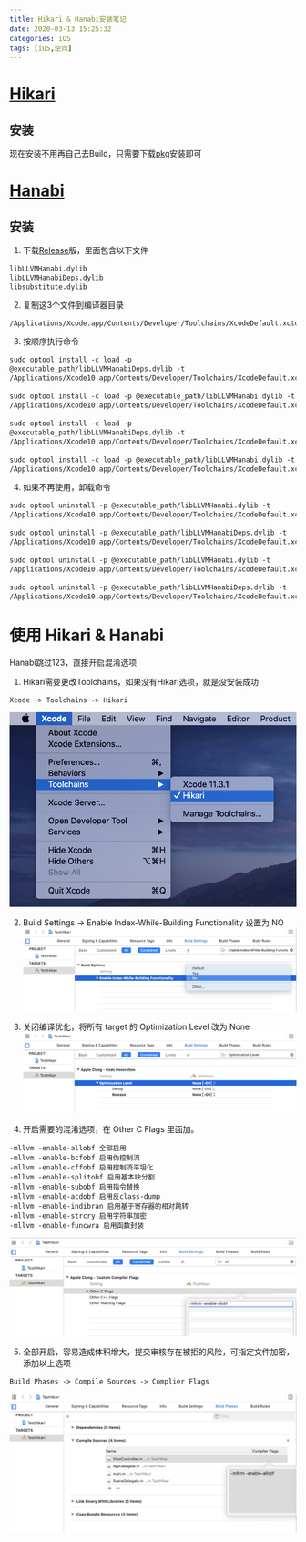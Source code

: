 ```yaml
---
title: Hikari & Hanabi安装笔记
date: 2020-03-13 15:25:32
categories: iOS
tags: [iOS,逆向]
---
```


# [Hikari](https://github.com/HikariObfuscator/Hikari "Hikari")
## 安装
现在安装不用再自己去Build，只需要下载[pkg][1]安装即可

# [Hanabi](https://github.com/HikariObfuscator/Hanabi "Hanabi")
## 安装

1. 下载[Release][2]版，里面包含以下文件
```
libLLVMHanabi.dylib
libLLVMHanabiDeps.dylib
libsubstitute.dylib
```
2. 复制这3个文件到编译器目录
```
/Applications/Xcode.app/Contents/Developer/Toolchains/XcodeDefault.xctoolchain/usr/bin/
```
3. 按顺序执行命令
```
sudo optool install -c load -p @executable_path/libLLVMHanabiDeps.dylib -t /Applications/Xcode10.app/Contents/Developer/Toolchains/XcodeDefault.xctoolchain/usr/bin/clang

sudo optool install -c load -p @executable_path/libLLVMHanabi.dylib -t /Applications/Xcode10.app/Contents/Developer/Toolchains/XcodeDefault.xctoolchain/usr/bin/clang

sudo optool install -c load -p @executable_path/libLLVMHanabiDeps.dylib -t /Applications/Xcode10.app/Contents/Developer/Toolchains/XcodeDefault.xctoolchain/usr/bin/swiftc

sudo optool install -c load -p @executable_path/libLLVMHanabi.dylib -t /Applications/Xcode10.app/Contents/Developer/Toolchains/XcodeDefault.xctoolchain/usr/bin/swiftc

```
4. 如果不再使用，卸载命令
```
sudo optool uninstall -p @executable_path/libLLVMHanabi.dylib -t /Applications/Xcode10.app/Contents/Developer/Toolchains/XcodeDefault.xctoolchain/usr/bin/clang

sudo optool uninstall -p @executable_path/libLLVMHanabiDeps.dylib -t /Applications/Xcode10.app/Contents/Developer/Toolchains/XcodeDefault.xctoolchain/usr/bin/clang

sudo optool uninstall -p @executable_path/libLLVMHanabi.dylib -t /Applications/Xcode10.app/Contents/Developer/Toolchains/XcodeDefault.xctoolchain/usr/bin/swiftc

sudo optool uninstall -p @executable_path/libLLVMHanabiDeps.dylib -t /Applications/Xcode10.app/Contents/Developer/Toolchains/XcodeDefault.xctoolchain/usr/bin/swiftc

```

# 使用 Hikari & Hanabi

Hanabi跳过123，直接开启混淆选项

1. Hikari需要更改Toolchains，如果没有Hikari选项，就是没安装成功
```
Xcode -> Toolchains -> Hikari 
```
![](/images/selectHikari.png)

2. Build Settings -> Enable Index-While-Building Functionality 设置为 NO
![](/images/EnableIndex-While-BuildingFunctionality.png)

3. 关闭编译优化，将所有 target 的 Optimization Level 改为 None
![](/images/OptimizationNone.png)

4. 开启需要的混淆选项，在 Other C Flags 里面加。
```
-mllvm -enable-allobf 全部启用
-mllvm -enable-bcfobf 启用伪控制流  
-mllvm -enable-cffobf 启用控制流平坦化
-mllvm -enable-splitobf 启用基本块分割  
-mllvm -enable-subobf 启用指令替换  
-mllvm -enable-acdobf 启用反class-dump  
-mllvm -enable-indibran 启用基于寄存器的相对跳转  
-mllvm -enable-strcry 启用字符串加密  
-mllvm -enable-funcwra 启用函数封装
```
![](/images/FlagsSet.png)

5. 全部开启，容易造成体积增大，提交审核存在被拒的风险，可指定文件加密，添加以上选项
```
Build Phases -> Compile Sources -> Complier Flags 
```
![](/images/ComplierFlags.png)



[1]:https://github.com/HikariObfuscator/Hikari/releases/download/20190327/HikariObfuscatorInstaller-2019.03.27.pkg
[2]:https://github.com/HikariObfuscator/Hanabi/releases/download/7.0%401b02aa%40LoaderV4/7.0@1b02aa@LoaderV4.zip